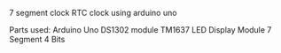 
7 segment clock RTC clock using arduino uno

Parts used: 
Arduino Uno 
DS1302 module
TM1637 LED Display Module 7 Segment 4 Bits 


